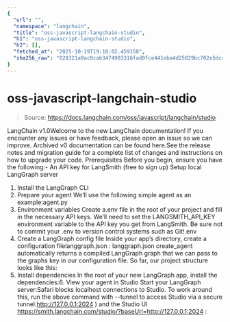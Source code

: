 ```yaml
---
{
  "url": "",
  "namespace": "langchain",
  "title": "oss-javascript-langchain-studio",
  "h1": "oss-javascript-langchain-studio",
  "h2": [],
  "fetched_at": "2025-10-19T19:18:02.459158",
  "sha256_raw": "828321a9ac0cab3474903316fad0fce441eba4d25829bc702e5dcc18329a6637"
}
---
```


# oss-javascript-langchain-studio

> Source: https://docs.langchain.com/oss/javascript/langchain/studio

LangChain v1.0Welcome to the new LangChain documentation! If you encounter any issues or have feedback, please open an issue so we can improve. Archived v0 documentation can be found here.See the release notes and migration guide for a complete list of changes and instructions on how to upgrade your code.
Prerequisites
Before you begin, ensure you have the following:- An API key for LangSmith (free to sign up)
Setup local LangGraph server
1. Install the LangGraph CLI
2. Prepare your agent
We’ll use the following simple agent as an example:agent.py
3. Environment variables
Create a.env
file in the root of your project and fill in the necessary API keys. We’ll need to set the LANGSMITH_API_KEY
environment variable to the API key you get from LangSmith.
Be sure not to commit your
.env
to version control systems such as Git!.env
4. Create a LangGraph config file
Inside your app’s directory, create a configuration filelanggraph.json
:
langgraph.json
create_agent
automatically returns a compiled LangGraph graph that we can pass to the graphs
key in our configuration file.
So far, our project structure looks like this:
5. Install dependencies
In the root of your new LangGraph app, install the dependencies:6. View your agent in Studio
Start your LangGraph server:Safari blocks
localhost
connections to Studio. To work around this, run the above command with --tunnel
to access Studio via a secure tunnel.http://127.0.0.1:2024
) and the Studio UI https://smith.langchain.com/studio/?baseUrl=http://127.0.0.1:2024
: